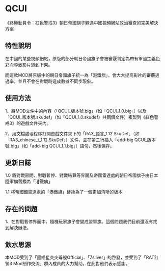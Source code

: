 # QCUI

《終極動員令：紅色警戒3》朝日帝國旗子躲過中國視頻網站政治審查的完美解決方案

## 特性說明

在中國的某些視頻網站，原版的部分朝日帝國旗子會被審覈判定為帶有軍國主義色彩而導致影片遭到下架。

而這款MOD將原版中的朝日帝國旗子統一為「港鐵旗」，會大大提高影片的審覈通過率，並且不會在對戰時造成數據不同步現象。

## 使用方法

1、將MOD文件中的內容（「QCUI_版本號.big」（如「QCUI_1.0.big」）以及「QCUI_版本號.skudef」（如「QCUI_1.0.skudef）共兩個文件）複製到《紅色警戒3》的遊戲文件夾內。

2、用文檔處理程序打開遊戲文件夾下的「RA3_語言_1.12.SkuDef」（如「RA3_chinese_t_1.12.SkuDef」）文件，並在第二行插入「add-big QCUI_版本號.big」（如「add-big QCUI_1.1.big」）語句，然後保存。

## 更新日誌

1.0 將對戰房間、對戰暫停、對戰結算等界面及帝國雷達處的朝日帝國旗子由日本陸軍旗替換為「港鐵旗」

1.1 將帝國國雷達處的「港鐵旗」替換為了一個更加清晰的版本

## 存在的問題

1、在對戰暫停界面中，隨機玩家旗子會變成盟軍旗。這個問題我們目前還沒有找到解決辦法。

## 飲水思源

本MOD受到了「墨喵星突突母舰Official」、「7silver」的啓發，並受到了「RAT红警3 Mod制作交流」群內成員的大力幫助。在此對他們表示感謝。
